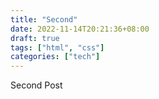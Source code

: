 ```yaml
---
title: "Second"
date: 2022-11-14T20:21:36+08:00
draft: true
tags: ["html", "css"]
categories: ["tech"]
---
```



Second Post
